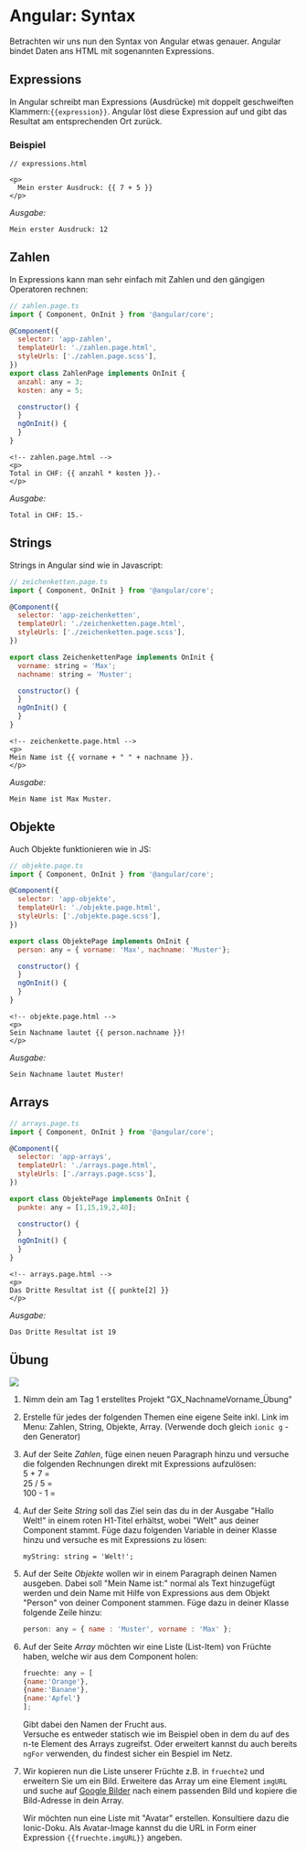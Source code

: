 # Angular: Syntax

Betrachten wir uns nun den Syntax von Angular etwas genauer. Angular bindet Daten ans HTML mit sogenannten Expressions.

## Expressions

In Angular schreibt man Expressions (Ausdrücke) mit doppelt geschweiften Klammern:`{{expression}}`. Angular löst diese Expression auf und gibt das Resultat am entsprechenden Ort zurück.

### Beispiel

```markup
// expressions.html

<p>
  Mein erster Ausdruck: {{ 7 + 5 }}
</p>
```

_Ausgabe:_

```
Mein erster Ausdruck: 12
```

## Zahlen

In Expressions kann man sehr einfach mit Zahlen und den gängigen Operatoren rechnen:

```javascript
// zahlen.page.ts
import { Component, OnInit } from '@angular/core';

@Component({
  selector: 'app-zahlen',
  templateUrl: './zahlen.page.html',
  styleUrls: ['./zahlen.page.scss'],
})
export class ZahlenPage implements OnInit {
  anzahl: any = 3;
  kosten: any = 5;

  constructor() {
  }
  ngOnInit() {
  }
}
```

```markup
<!-- zahlen.page.html -->
<p>
Total in CHF: {{ anzahl * kosten }}.-
</p>
```

_Ausgabe:_

```
Total in CHF: 15.-
```

## Strings

Strings in Angular sind wie in Javascript:

```javascript
// zeichenketten.page.ts
import { Component, OnInit } from '@angular/core';

@Component({
  selector: 'app-zeichenketten',
  templateUrl: './zeichenketten.page.html',
  styleUrls: ['./zeichenketten.page.scss'],
})

export class ZeichenkettenPage implements OnInit {
  vorname: string = 'Max';
  nachname: string = 'Muster';

  constructor() {
  }
  ngOnInit() {
  }
}
```

```markup
<!-- zeichenkette.page.html -->
<p>
Mein Name ist {{ vorname + " " + nachname }}.
</p>
```

_Ausgabe:_

```
Mein Name ist Max Muster.
```

## Objekte

Auch Objekte funktionieren wie in JS:

```javascript
// objekte.page.ts
import { Component, OnInit } from '@angular/core';

@Component({
  selector: 'app-objekte',
  templateUrl: './objekte.page.html',
  styleUrls: ['./objekte.page.scss'],
})

export class ObjektePage implements OnInit {
  person: any = { vorname: 'Max', nachname: 'Muster'};

  constructor() {
  }
  ngOnInit() {
  }
}
```

```markup
<!-- objekte.page.html -->
<p>
Sein Nachname lautet {{ person.nachname }}!
</p>
```

_Ausgabe:_

```
Sein Nachname lautet Muster!
```

## Arrays

```javascript
// arrays.page.ts
import { Component, OnInit } from '@angular/core';

@Component({
  selector: 'app-arrays',
  templateUrl: './arrays.page.html',
  styleUrls: ['./arrays.page.scss'],
})

export class ObjektePage implements OnInit {
  punkte: any = [1,15,19,2,40];

  constructor() {
  }
  ngOnInit() {
  }
}
```

```markup
<!-- arrays.page.html -->
<p>
Das Dritte Resultat ist {{ punkte[2] }}
</p>
```

_Ausgabe:_

```
Das Dritte Resultat ist 19
```

## Übung

![](../.gitbook/assets/ralph\_uebung.png)

1. Nimm dein am Tag 1 erstelltes  Projekt "GX\_NachnameVorname\_Übung"
2. Erstelle für jedes der folgenden Themen eine eigene Seite inkl. Link im Menu: Zahlen, String, Objekte, Array.  (Verwende doch gleich `ionic g` - den Generator)&#x20;
3. Auf der Seite _Zahlen_, füge einen neuen Paragraph hinzu und versuche die folgenden Rechnungen direkt mit Expressions aufzulösen:\
   5 + 7 =\
   25 / 5 =\
   100 - 1 =
4.  Auf der Seite _String_ soll das Ziel sein das du in der Ausgabe "Hallo Welt!" in einem roten H1-Titel erhältst, wobei "Welt" aus deiner Component stammt. Füge dazu folgenden Variable in deiner Klasse hinzu und versuche es mit Expressions zu lösen:

    ```
    myString: string = 'Welt!';
    ```
5.  Auf der Seite _Objekte_ wollen wir in einem Paragraph deinen Namen ausgeben. Dabei soll "Mein Name ist:" normal als Text hinzugefügt werden und dein Name mit Hilfe von Expressions aus dem Objekt "Person" von deiner Component stammen. Füge dazu in deiner Klasse folgende Zeile hinzu:

    ```javascript
    person: any = { name : 'Muster', vorname : 'Max' };
    ```
6.  Auf der Seite _Array_ möchten wir eine Liste (List-Item) von Früchte haben, welche wir aus dem Component holen:

    ```javascript
    fruechte: any = [
    {name:'Orange'},
    {name:'Banane'},
    {name:'Apfel'}
    ];
    ```

    Gibt dabei den Namen der Frucht aus.\
    Versuche es entweder statisch wie im Beispiel oben in dem du auf des n-te Element des Arrays zugreifst. Oder erweitert kannst du auch bereits `ngFor` verwenden, du findest sicher ein Bespiel im Netz.
7.  Wir kopieren nun die Liste unserer Früchte z.B. in `fruechte2` und erweitern Sie um ein Bild. Erweitere das Array um eine Element `imgURL` und suche auf [Google Bilder](https://images.google.ch/?gws\_rd=ssl) nach einem passenden Bild und kopiere die Bild-Adresse in dein Array.

    Wir möchten nun eine Liste mit "Avatar" erstellen. Konsultiere dazu die Ionic-Doku. Als Avatar-Image kannst du die URL in Form einer Expression `{{fruechte.imgURL}}` angeben.
